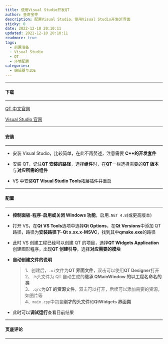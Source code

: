 ```yaml
---
title: 使用Visual Studio开发QT
author: 圣奇宝枣
description: 配置Visual Studio，使用Visual Studio开发QT界面
sticky: 0
date: 2022-12-10 20:10:11
updated: 2022-12-10 20:10:11
readmore: true
tags:
  - 前置准备
  - Visual Studio
  - QT
  - 环境配置
categories:
  - 编辑器与IDE
---
```


---

#### **下载**

---

[QT 中文官网](https://www.qt.io/zh-cn/)

[Visual Studio 官网](https://visualstudio.microsoft.com/zh-hans/)

---

#### **安装**

---

- 安装 Visual Studio，比较简单，在此不再赘述，注意需要 **C++的开发套件**

- 安装 QT，记住**QT 安装的路径**，选择**组件**时，在**QT**一栏选择需要的**QT 版本**与**对应所需的组件**

<!-- more -->

- VS 中安装**QT Visual Studio Tools**拓展插件并重启

---

#### **配置**

---

- **控制面板**-**程序**-**启用或关闭 Windows 功能**，启用`.NET 4.8`(或更高版本)

- 打开 VS，在**Qt VS Tools**选项中选择**Qt Options**，在**Qt Versions**中添加 QT 路径，路径为**安装路径下**-**Qt x.xx.x**-**MSVC**，找到其中**qmake.exe**的路径

- 此时 VS 创建工程已经可以创建 QT 的项目，选择**QT Widgets Application**创建图形程序，出现**QT 创建引导**，选择**对应需要的模块**

- **自动创建文件的说明**

  > 1、创建后，`.ui`文件为**QT 界面文件**，双击可以使用**QT Designer**打开  
  > 2、`.h`头文件为 QT 自动生成的**继承 QMainWindow 的以工程名命名的类**  
  > 3、`.qrc`为**QT 的资源文件**，双击可以打开，后续可以添加需要的资源，如图片等  
  > 4、`main.cpp`中包含**刚才的头文件**和**QtWidgets 界面类**

- 此时可以**调试运行**查看目前结果

---

#### **页底评论**

---
